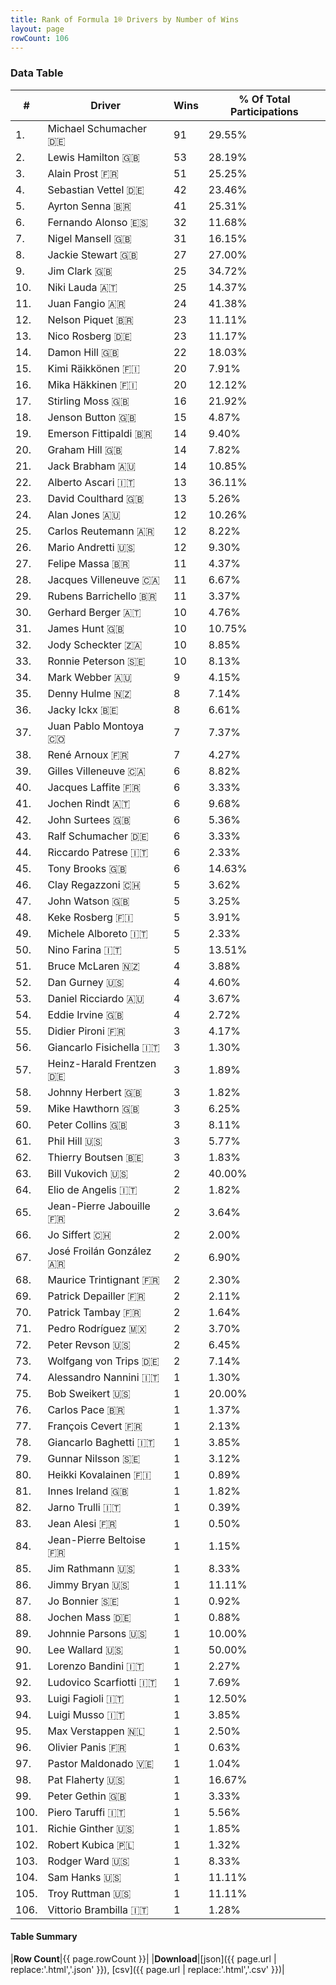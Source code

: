 ```yaml
---
title: Rank of Formula 1® Drivers by Number of Wins
layout: page
rowCount: 106
---
```


<canvas id="chart" width="400" height="180"></canvas>
<script>
var data = {
    "datasets": [
        {
            "backgroundColor": "#f3a935",
            "borderColor": "#f68639",
            "borderWidth": 1,
            "data": [
                91.0,
                53.0,
                51.0,
                42.0,
                41.0,
                32.0,
                31.0,
                27.0,
                25.0,
                25.0,
                24.0,
                23.0,
                23.0,
                22.0,
                20.0,
                20.0,
                16.0,
                15.0,
                14.0,
                14.0,
                14.0,
                13.0,
                13.0,
                12.0,
                12.0,
                12.0,
                11.0,
                11.0,
                11.0,
                10.0,
                10.0,
                10.0,
                10.0,
                9.0,
                8.0,
                8.0,
                7.0,
                7.0,
                6.0,
                6.0,
                6.0,
                6.0,
                6.0,
                6.0,
                6.0,
                5.0,
                5.0,
                5.0,
                5.0,
                5.0,
                4.0,
                4.0,
                4.0,
                4.0,
                3.0,
                3.0,
                3.0,
                3.0,
                3.0,
                3.0,
                3.0,
                3.0,
                2.0,
                2.0,
                2.0,
                2.0,
                2.0,
                2.0,
                2.0,
                2.0,
                2.0,
                2.0,
                2.0,
                1.0,
                1.0,
                1.0,
                1.0,
                1.0,
                1.0,
                1.0,
                1.0,
                1.0,
                1.0,
                1.0,
                1.0,
                1.0,
                1.0,
                1.0,
                1.0,
                1.0,
                1.0,
                1.0,
                1.0,
                1.0,
                1.0,
                1.0,
                1.0,
                1.0,
                1.0,
                1.0,
                1.0,
                1.0,
                1.0,
                1.0,
                1.0,
                1.0
            ],
            "label": "Wins"
        }
    ],
    "labels": [
        "Michael Schumacher",
        "Lewis Hamilton",
        "Alain Prost",
        "Sebastian Vettel",
        "Ayrton Senna",
        "Fernando Alonso",
        "Nigel Mansell",
        "Jackie Stewart",
        "Jim Clark",
        "Niki Lauda",
        "Juan Fangio",
        "Nelson Piquet",
        "Nico Rosberg",
        "Damon Hill",
        "Kimi Räikkönen",
        "Mika Häkkinen",
        "Stirling Moss",
        "Jenson Button",
        "Emerson Fittipaldi",
        "Graham Hill",
        "Jack Brabham",
        "Alberto Ascari",
        "David Coulthard",
        "Alan Jones",
        "Carlos Reutemann",
        "Mario Andretti",
        "Felipe Massa",
        "Jacques Villeneuve",
        "Rubens Barrichello",
        "Gerhard Berger",
        "James Hunt",
        "Jody Scheckter",
        "Ronnie Peterson",
        "Mark Webber",
        "Denny Hulme",
        "Jacky Ickx",
        "Juan Pablo Montoya",
        "René Arnoux",
        "Gilles Villeneuve",
        "Jacques Laffite",
        "Jochen Rindt",
        "John Surtees",
        "Ralf Schumacher",
        "Riccardo Patrese",
        "Tony Brooks",
        "Clay Regazzoni",
        "John Watson",
        "Keke Rosberg",
        "Michele Alboreto",
        "Nino Farina",
        "Bruce McLaren",
        "Dan Gurney",
        "Daniel Ricciardo",
        "Eddie Irvine",
        "Didier Pironi",
        "Giancarlo Fisichella",
        "Heinz-Harald Frentzen",
        "Johnny Herbert",
        "Mike Hawthorn",
        "Peter Collins",
        "Phil Hill",
        "Thierry Boutsen",
        "Bill Vukovich",
        "Elio de Angelis",
        "Jean-Pierre Jabouille",
        "Jo Siffert",
        "José Froilán González",
        "Maurice Trintignant",
        "Patrick Depailler",
        "Patrick Tambay",
        "Pedro Rodríguez",
        "Peter Revson",
        "Wolfgang von Trips",
        "Alessandro Nannini",
        "Bob Sweikert",
        "Carlos Pace",
        "François Cevert",
        "Giancarlo Baghetti",
        "Gunnar Nilsson",
        "Heikki Kovalainen",
        "Innes Ireland",
        "Jarno Trulli",
        "Jean Alesi",
        "Jean-Pierre Beltoise",
        "Jim Rathmann",
        "Jimmy Bryan",
        "Jo Bonnier",
        "Jochen Mass",
        "Johnnie Parsons",
        "Lee Wallard",
        "Lorenzo Bandini",
        "Ludovico Scarfiotti",
        "Luigi Fagioli",
        "Luigi Musso",
        "Max Verstappen",
        "Olivier Panis",
        "Pastor Maldonado",
        "Pat Flaherty",
        "Peter Gethin",
        "Piero Taruffi",
        "Richie Ginther",
        "Robert Kubica",
        "Rodger Ward",
        "Sam Hanks",
        "Troy Ruttman",
        "Vittorio Brambilla"
    ]
};
var options = {
  legend: {
    display: false
  },
  scales: {
    xAxes: [{
      ticks: {
        beginAtZero: true,
        maxRotation: 180,
        display: window.innerWidth > 800
      }
    }],
    yAxes: [{
      ticks: {
        beginAtZero: true
      }
    }]
  },
  onResize: function(chart, size) {
    chart.options.scales.xAxes[0].ticks.display = size.width > 800;
  }
};
new Chart("chart", {
    data: data,
    type: 'bar',
    options: options
});
</script>



### Data Table

| # | Driver | Wins | % Of Total Participations |
|--|--|--|--|
| 1. | Michael Schumacher 🇩🇪 | 91 | 29.55% |
| 2. | Lewis Hamilton 🇬🇧 | 53 | 28.19% |
| 3. | Alain Prost 🇫🇷 | 51 | 25.25% |
| 4. | Sebastian Vettel 🇩🇪 | 42 | 23.46% |
| 5. | Ayrton Senna 🇧🇷 | 41 | 25.31% |
| 6. | Fernando Alonso 🇪🇸 | 32 | 11.68% |
| 7. | Nigel Mansell 🇬🇧 | 31 | 16.15% |
| 8. | Jackie Stewart 🇬🇧 | 27 | 27.00% |
| 9. | Jim Clark 🇬🇧 | 25 | 34.72% |
| 10. | Niki Lauda 🇦🇹 | 25 | 14.37% |
| 11. | Juan Fangio 🇦🇷 | 24 | 41.38% |
| 12. | Nelson Piquet 🇧🇷 | 23 | 11.11% |
| 13. | Nico Rosberg 🇩🇪 | 23 | 11.17% |
| 14. | Damon Hill 🇬🇧 | 22 | 18.03% |
| 15. | Kimi Räikkönen 🇫🇮 | 20 | 7.91% |
| 16. | Mika Häkkinen 🇫🇮 | 20 | 12.12% |
| 17. | Stirling Moss 🇬🇧 | 16 | 21.92% |
| 18. | Jenson Button 🇬🇧 | 15 | 4.87% |
| 19. | Emerson Fittipaldi 🇧🇷 | 14 | 9.40% |
| 20. | Graham Hill 🇬🇧 | 14 | 7.82% |
| 21. | Jack Brabham 🇦🇺 | 14 | 10.85% |
| 22. | Alberto Ascari 🇮🇹 | 13 | 36.11% |
| 23. | David Coulthard 🇬🇧 | 13 | 5.26% |
| 24. | Alan Jones 🇦🇺 | 12 | 10.26% |
| 25. | Carlos Reutemann 🇦🇷 | 12 | 8.22% |
| 26. | Mario Andretti 🇺🇸 | 12 | 9.30% |
| 27. | Felipe Massa 🇧🇷 | 11 | 4.37% |
| 28. | Jacques Villeneuve 🇨🇦 | 11 | 6.67% |
| 29. | Rubens Barrichello 🇧🇷 | 11 | 3.37% |
| 30. | Gerhard Berger 🇦🇹 | 10 | 4.76% |
| 31. | James Hunt 🇬🇧 | 10 | 10.75% |
| 32. | Jody Scheckter 🇿🇦 | 10 | 8.85% |
| 33. | Ronnie Peterson 🇸🇪 | 10 | 8.13% |
| 34. | Mark Webber 🇦🇺 | 9 | 4.15% |
| 35. | Denny Hulme 🇳🇿 | 8 | 7.14% |
| 36. | Jacky Ickx 🇧🇪 | 8 | 6.61% |
| 37. | Juan Pablo Montoya 🇨🇴 | 7 | 7.37% |
| 38. | René Arnoux 🇫🇷 | 7 | 4.27% |
| 39. | Gilles Villeneuve 🇨🇦 | 6 | 8.82% |
| 40. | Jacques Laffite 🇫🇷 | 6 | 3.33% |
| 41. | Jochen Rindt 🇦🇹 | 6 | 9.68% |
| 42. | John Surtees 🇬🇧 | 6 | 5.36% |
| 43. | Ralf Schumacher 🇩🇪 | 6 | 3.33% |
| 44. | Riccardo Patrese 🇮🇹 | 6 | 2.33% |
| 45. | Tony Brooks 🇬🇧 | 6 | 14.63% |
| 46. | Clay Regazzoni 🇨🇭 | 5 | 3.62% |
| 47. | John Watson 🇬🇧 | 5 | 3.25% |
| 48. | Keke Rosberg 🇫🇮 | 5 | 3.91% |
| 49. | Michele Alboreto 🇮🇹 | 5 | 2.33% |
| 50. | Nino Farina 🇮🇹 | 5 | 13.51% |
| 51. | Bruce McLaren 🇳🇿 | 4 | 3.88% |
| 52. | Dan Gurney 🇺🇸 | 4 | 4.60% |
| 53. | Daniel Ricciardo 🇦🇺 | 4 | 3.67% |
| 54. | Eddie Irvine 🇬🇧 | 4 | 2.72% |
| 55. | Didier Pironi 🇫🇷 | 3 | 4.17% |
| 56. | Giancarlo Fisichella 🇮🇹 | 3 | 1.30% |
| 57. | Heinz-Harald Frentzen 🇩🇪 | 3 | 1.89% |
| 58. | Johnny Herbert 🇬🇧 | 3 | 1.82% |
| 59. | Mike Hawthorn 🇬🇧 | 3 | 6.25% |
| 60. | Peter Collins 🇬🇧 | 3 | 8.11% |
| 61. | Phil Hill 🇺🇸 | 3 | 5.77% |
| 62. | Thierry Boutsen 🇧🇪 | 3 | 1.83% |
| 63. | Bill Vukovich 🇺🇸 | 2 | 40.00% |
| 64. | Elio de Angelis 🇮🇹 | 2 | 1.82% |
| 65. | Jean-Pierre Jabouille 🇫🇷 | 2 | 3.64% |
| 66. | Jo Siffert 🇨🇭 | 2 | 2.00% |
| 67. | José Froilán González 🇦🇷 | 2 | 6.90% |
| 68. | Maurice Trintignant 🇫🇷 | 2 | 2.30% |
| 69. | Patrick Depailler 🇫🇷 | 2 | 2.11% |
| 70. | Patrick Tambay 🇫🇷 | 2 | 1.64% |
| 71. | Pedro Rodríguez 🇲🇽 | 2 | 3.70% |
| 72. | Peter Revson 🇺🇸 | 2 | 6.45% |
| 73. | Wolfgang von Trips 🇩🇪 | 2 | 7.14% |
| 74. | Alessandro Nannini 🇮🇹 | 1 | 1.30% |
| 75. | Bob Sweikert 🇺🇸 | 1 | 20.00% |
| 76. | Carlos Pace 🇧🇷 | 1 | 1.37% |
| 77. | François Cevert 🇫🇷 | 1 | 2.13% |
| 78. | Giancarlo Baghetti 🇮🇹 | 1 | 3.85% |
| 79. | Gunnar Nilsson 🇸🇪 | 1 | 3.12% |
| 80. | Heikki Kovalainen 🇫🇮 | 1 | 0.89% |
| 81. | Innes Ireland 🇬🇧 | 1 | 1.82% |
| 82. | Jarno Trulli 🇮🇹 | 1 | 0.39% |
| 83. | Jean Alesi 🇫🇷 | 1 | 0.50% |
| 84. | Jean-Pierre Beltoise 🇫🇷 | 1 | 1.15% |
| 85. | Jim Rathmann 🇺🇸 | 1 | 8.33% |
| 86. | Jimmy Bryan 🇺🇸 | 1 | 11.11% |
| 87. | Jo Bonnier 🇸🇪 | 1 | 0.92% |
| 88. | Jochen Mass 🇩🇪 | 1 | 0.88% |
| 89. | Johnnie Parsons 🇺🇸 | 1 | 10.00% |
| 90. | Lee Wallard 🇺🇸 | 1 | 50.00% |
| 91. | Lorenzo Bandini 🇮🇹 | 1 | 2.27% |
| 92. | Ludovico Scarfiotti 🇮🇹 | 1 | 7.69% |
| 93. | Luigi Fagioli 🇮🇹 | 1 | 12.50% |
| 94. | Luigi Musso 🇮🇹 | 1 | 3.85% |
| 95. | Max Verstappen 🇳🇱 | 1 | 2.50% |
| 96. | Olivier Panis 🇫🇷 | 1 | 0.63% |
| 97. | Pastor Maldonado 🇻🇪 | 1 | 1.04% |
| 98. | Pat Flaherty 🇺🇸 | 1 | 16.67% |
| 99. | Peter Gethin 🇬🇧 | 1 | 3.33% |
| 100. | Piero Taruffi 🇮🇹 | 1 | 5.56% |
| 101. | Richie Ginther 🇺🇸 | 1 | 1.85% |
| 102. | Robert Kubica 🇵🇱 | 1 | 1.32% |
| 103. | Rodger Ward 🇺🇸 | 1 | 8.33% |
| 104. | Sam Hanks 🇺🇸 | 1 | 11.11% |
| 105. | Troy Ruttman 🇺🇸 | 1 | 11.11% |
| 106. | Vittorio Brambilla 🇮🇹 | 1 | 1.28% |

#### Table Summary

|**Row Count**|{{ page.rowCount }}|
|**Download**|[json]({{ page.url | replace:'.html','.json' }}), [csv]({{ page.url | replace:'.html','.csv' }})|
